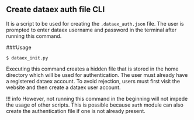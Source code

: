 ## Create dataex auth file CLI

It is a script to be used for creating the `.dataex_auth.json` file. The user is prompted to enter dataex username and password in the terminal after running this command.

###Usage

```
$ dataex_init.py
```

Executing this command creates a hidden file that is stored in the home directory which will be used for authentication. The user must already have a registered dataex account. To avoid rejection, users must first visit the website and then create a dataex user account. 

!!! info
    However, not running this command in the beginning will not impede the usage of other scripts. This is possible because `auth` module can also create the authentication file if one is not 
    already present.
